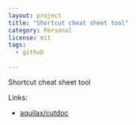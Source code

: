 ```yaml
---
layout: project
title: "Shortcut cheat sheet tool"
category: Personal
license: mit
tags:
  - github
  
---
```


Shortcut cheat sheet tool

Links:


* [aquilax/cutdoc](https://github.com/aquilax/cutdoc)

